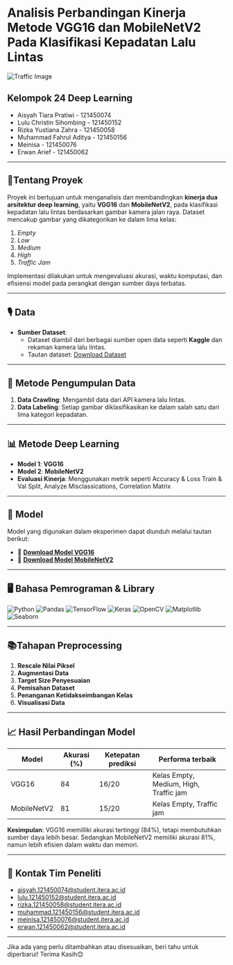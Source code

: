 # **Analisis Perbandingan Kinerja Metode VGG16 dan MobileNetV2 Pada Klasifikasi Kepadatan Lalu Lintas**

![Traffic Image](https://www.geotab.com/CMS-Media-production/Blog/NA/_2018/July/traffic_congestion/blog-traffic-congestion-hero@2x.jpg)



## Kelompok 24 Deep Learning

- Aisyah Tiara Pratiwi - 121450074
- Lulu Christin Sihombing - 121450152
- Rizka Yustiana Zahra - 121450058
- Muhammad Fahrul Aditya - 121450156
- Meinisa - 121450076
- Erwan Arief - 121450062

---

## 📱**Tentang Proyek**

Proyek ini bertujuan untuk menganalisis dan membandingkan **kinerja dua arsitektur deep learning**, yaitu **VGG16** dan **MobileNetV2**, pada klasifikasi kepadatan lalu lintas berdasarkan gambar kamera jalan raya. Dataset mencakup gambar yang dikategorikan ke dalam lima kelas:
1. *Empty*
2. *Low*
3. *Medium*
4. *High*
5. *Traffic Jam*

Implementasi dilakukan untuk mengevaluasi akurasi, waktu komputasi, dan efisiensi model pada perangkat dengan sumber daya terbatas.

---

## 🎙 Data 

- **Sumber Dataset**: 
  - Dataset diambil dari berbagai sumber open data seperti **Kaggle** dan rekaman kamera lalu lintas.
  - Tautan dataset: [Download Dataset](https://www.kaggle.com/datasets/rahat52/traffic-density-singapore)

---

## 📂 Metode Pengumpulan Data

1. **Data Crawling**: 
   Mengambil data dari API kamera lalu lintas.
2. **Data Labeling**: 
   Setiap gambar diklasifikasikan ke dalam salah satu dari lima kategori kepadatan.

---

## 📊 Metode Deep Learning 

- **Model 1**: **VGG16**
- **Model 2**: **MobileNetV2**
- **Evaluasi Kinerja**: Menggunakan metrik seperti Accuracy & Loss Train & Val Split, Analyze Misclassications, Correlation Matrix

---

## 🧠 Model  
Model yang digunakan dalam eksperimen dapat diunduh melalui tautan berikut:  
- 🔗 **[Download Model VGG16](https://github.com/user-attachments/models/vgg16-traffic-classifier.keras)**  
- 🔗 **[Download Model MobileNetV2](https://github.com/user-attachments/models/mobilenetv2-traffic-classifier.keras)**

---

## 🖥 Bahasa Pemrograman & Library 
![Python](https://img.shields.io/badge/-Python-3776AB?style=flat&logo=python&logoColor=white) ![Pandas](https://img.shields.io/badge/-Pandas-150458?style=flat&logo=pandas&logoColor=white)  ![TensorFlow](https://img.shields.io/badge/-TensorFlow-FF6F00?style=flat&logo=tensorflow&logoColor=white)  ![Keras](https://img.shields.io/badge/-Keras-D00000?style=flat&logo=keras&logoColor=white)  ![OpenCV](https://img.shields.io/badge/-OpenCV-5C3EE8?style=flat&logo=opencv&logoColor=white)  ![Matplotlib](https://img.shields.io/badge/-Matplotlib-11557C?style=flat&logo=python&logoColor=white)
![Seaborn](https://img.shields.io/badge/-Seaborn-3776AB?style=flat&logo=python&logoColor=white)


---

## 📚Tahapan Preprocessing

1. **Rescale Nilai Piksel**
2. **Augmentasi Data**
3. **Target Size Penyesuaian**
4. **Pemisahan Dataset**
5. **Penanganan Ketidakseimbangan Kelas**
6. **Visualisasi Data**

---

## 📈 Hasil Perbandingan Model 

| Model         | Akurasi (%) | Ketepatan prediksi | Performa terbaik |
|---------------|-------------|--------------|-----------------------|
| VGG16         |     84    |     16/20     |          Kelas Empty, Medium, High, Traffic jam|
| MobileNetV2   |     81    |     15/20     |          Kelas Empty, Traffic jam          |

**Kesimpulan**: VGG16  memilliki akurasi tertinggi (84%), tetapi membutuhkan sumber daya lebih besar. Sedangkan MobileNetV2 memiliki akurasi 81%, namun lebih efisien dalam waktu dan memori.

---



## 📧 Kontak Tim Peneliti

- aisyah.121450074@student.itera.ac.id
- lulu.121450152@student.itera.ac.id
- rizka.121450058@student.itera.ac.id
- muhammad.121450156@student.itera.ac.id
- meinisa.121450076@student.itera.ac.id
- erwan.121450062@student.itera.ac.id

---

Jika ada yang perlu ditambahkan atau disesuaikan, beri tahu untuk diperbarui! Terima Kasih😊
